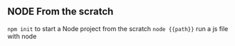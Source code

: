## NODE From the scratch

``npm init`` to start a Node project from the scratch
``node {{path}}`` run a js file with node